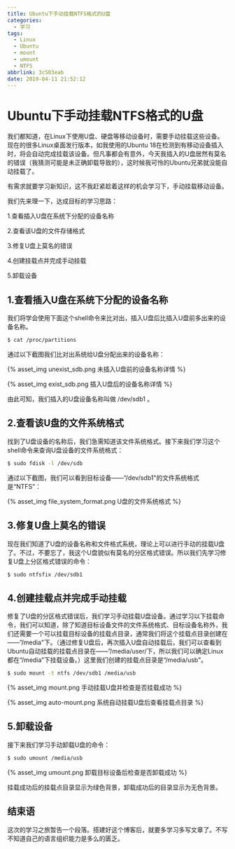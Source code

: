 ```yaml
---
title: Ubuntu下手动挂载NTFS格式的U盘
categories:
  - 学习
tags:
  - Linux
  - Ubuntu
  - mount
  - umount
  - NTFS
abbrlink: 3c503eab
date: 2019-04-11 21:52:12
---
```



# Ubuntu下手动挂载NTFS格式的U盘


我们都知道，在Linux下使用U盘、硬盘等移动设备时，需要手动挂载这些设备。现在的很多Linux桌面发行版本，如我使用的Ubuntu 18在检测到有移动设备插入时，将会自动完成挂载该设备。但凡事都会有意外，今天我插入的U盘居然有莫名的错误（我猜测可能是未正确卸载导致的），这时候我可怜的Ubuntu兄弟就没能自动挂载了。

有需求就要学习新知识，这不我赶紧趁着这样的机会学习下，手动挂载移动设备。

我们先来理一下，达成目标的学习思路：

1.查看插入U盘在系统下分配的设备名称

2.查看该U盘的文件存储格式

3.修复U盘上莫名的错误

4.创建挂载点并完成手动挂载

5.卸载设备

<!--more-->

## 1.查看插入U盘在系统下分配的设备名称

我们将学会使用下面这个shell命令来比对出，插入U盘后比插入U盘前多出来的设备名称。

``` bash
$ cat /proc/partitions
```

通过以下截图我们比对出系统给U盘分配出来的设备名称：

{% asset_img unexist_sdb.png 未插入U盘前的设备名称详情 %}

{% asset_img exist_sdb.png 插入U盘后的设备名称详情 %}

由此可知，我们插入的U盘设备名称叫做 /dev/sdb1 。

## 2.查看该U盘的文件系统格式

找到了U盘设备的名称后，我们急需知道该文件系统格式。接下来我们学习这个shell命令来查询U盘设备的文件系统格式：

``` bash
$ sudo fdisk -l /dev/sdb
```

通过以下截图，我们可以看到目标设备——“/dev/sdb1"的文件系统格式是“NTFS”：

{% asset_img file_system_format.png U盘的文件系统格式 %}

## 3.修复U盘上莫名的错误

现在我们知道了U盘的设备名称和文件格式系统，理论上可以进行手动的挂载U盘了。不过，不要忘了，我这个U盘貌似有莫名的分区格式错误。所以我们先学习修复U盘上分区格式错误的命令：

``` bash
$ sudo ntfsfix /dev/sdb1
```

## 4.创建挂载点并完成手动挂载

修复了U盘的分区格式错误后，我们学习手动挂载U盘设备。通过学习以下挂载命令，我们可以知道，除了知道目标设备文件的文件系统格式、目标设备名称外，我们还需要一个可以挂载目标设备的挂载点目录，通常我们将这个挂载点目录创建在——”/media"下。（通过修复U盘后，再次插入U盘自动挂载后，我们可以查看到Ubuntu自动挂载的挂载点目录在——”/media/user/下，所以我们可以确定Linux都在“/media”下挂载设备。）这里我们创建的挂载点目录是“/media/usb"。

``` bash
$ sudo mount -t ntfs /dev/sdb1 /media/usb
```

{% asset_img mount.png 手动挂载U盘并检查是否挂载成功 %}

{% asset_img auto-mount.png 系统自动挂载U盘后查看挂载点目录 %}

## 5.卸载设备

接下来我们学习手动卸载U盘的命令：

``` bash
$ sudo umount /media/usb
```

{% asset_img umount.png 卸载目标设备后检查是否卸载成功 %}

挂载成功后的挂载点目录显示为绿色背景，卸载成功后的目录显示为无色背景。

## 结束语

这次的学习之旅暂告一个段落。搭建好这个博客后，就要多学习多写文章了。不写不知道自己的语言组织能力是多么的匮乏。


